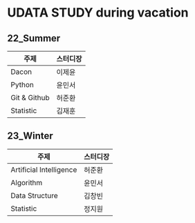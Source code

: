 # UDATA STUDY during vacation

## 22_Summer

|주제|스터디장|
|--|--|
|Dacon|이제윤|
|Python|윤민서|
|Git & Github|허준환|
|Statistic|김재훈|



## 23_Winter

|주제|스터디장|
|--|--|
|Artificial Intelligence|허준환|
|Algorithm|윤민서|
|Data Structure|김창빈|
|Statistic|정지원|
